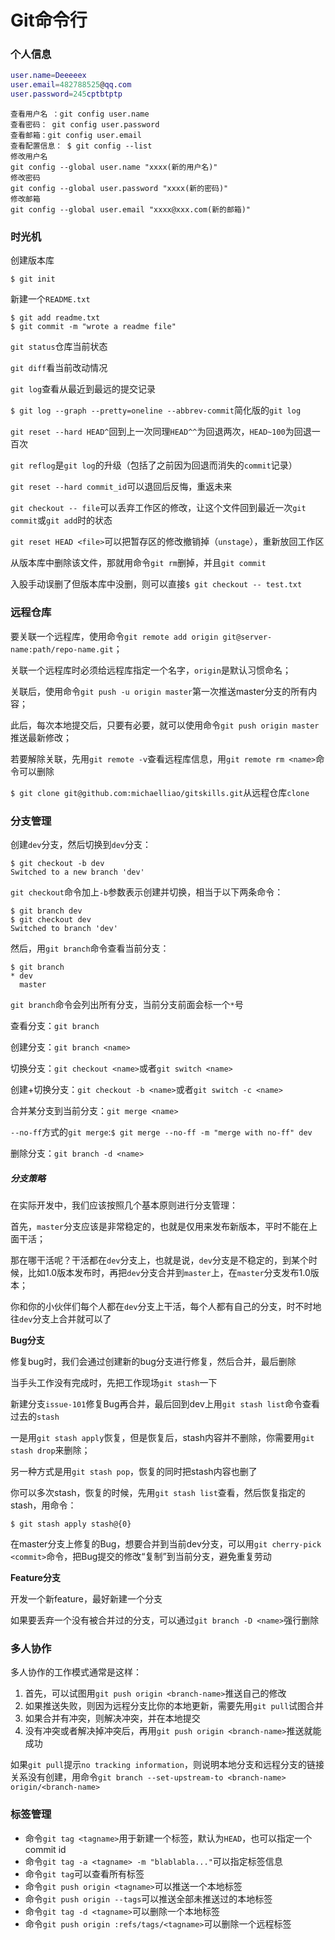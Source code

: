 # Git命令行

### 个人信息

```g
user.name=Deeeeex
user.email=482788525@qq.com
user.password=245cptbtptp
```

```
查看用户名 ：git config user.name
查看密码： git config user.password
查看邮箱：git config user.email
查看配置信息： $ git config --list  
修改用户名
git config --global user.name "xxxx(新的用户名)"
修改密码
git config --global user.password "xxxx(新的密码)"
修改邮箱
git config --global user.email "xxxx@xxx.com(新的邮箱)"
```



### 时光机

创建版本库

```
$ git init
```

新建一个`README.txt`

```
$ git add readme.txt
$ git commit -m "wrote a readme file"
```

`git status`仓库当前状态

`git diff`看当前改动情况

`git log`查看从最近到最远的提交记录

`$ git log --graph --pretty=oneline --abbrev-commit`简化版的`git log`

`git reset --hard HEAD^`回到上一次同理`HEAD^^`为回退两次，`HEAD~100`为回退一百次

`git reflog`是`git log`的升级（包括了之前因为回退而消失的`commit`记录）

`git reset --hard commit_id`可以退回后反悔，重返未来

`git checkout -- file`可以丢弃工作区的修改，让这个文件回到最近一次`git commit`或`git add`时的状态

`git reset HEAD <file>`可以把暂存区的修改撤销掉（`unstage`），重新放回工作区

从版本库中删除该文件，那就用命令`git rm`删掉，并且`git commit`

入股手动误删了但版本库中没删，则可以直接`$ git checkout -- test.txt`



### 远程仓库

要关联一个远程库，使用命令`git remote add origin git@server-name:path/repo-name.git`；

关联一个远程库时必须给远程库指定一个名字，`origin`是默认习惯命名；

关联后，使用命令`git push -u origin master`第一次推送master分支的所有内容；

此后，每次本地提交后，只要有必要，就可以使用命令`git push origin master`推送最新修改；

若要解除关联，先用`git remote -v`查看远程库信息，用`git remote rm <name>`命令可以删除

`$ git clone git@github.com:michaelliao/gitskills.git`从远程仓库`clone`



### 分支管理

创建`dev`分支，然后切换到`dev`分支：

```
$ git checkout -b dev
Switched to a new branch 'dev'
```

`git checkout`命令加上`-b`参数表示创建并切换，相当于以下两条命令：

```
$ git branch dev
$ git checkout dev
Switched to branch 'dev'
```

然后，用`git branch`命令查看当前分支：

```
$ git branch
* dev
  master
```

`git branch`命令会列出所有分支，当前分支前面会标一个`*`号

查看分支：`git branch`

创建分支：`git branch <name>`

切换分支：`git checkout <name>`或者`git switch <name>`

创建+切换分支：`git checkout -b <name>`或者`git switch -c <name>`

合并某分支到当前分支：`git merge <name>`

`--no-ff`方式的`git merge`:`$ git merge --no-ff -m "merge with no-ff" dev`

删除分支：`git branch -d <name>`

##### 分支策略

在实际开发中，我们应该按照几个基本原则进行分支管理：

首先，`master`分支应该是非常稳定的，也就是仅用来发布新版本，平时不能在上面干活；

那在哪干活呢？干活都在`dev`分支上，也就是说，`dev`分支是不稳定的，到某个时候，比如1.0版本发布时，再把`dev`分支合并到`master`上，在`master`分支发布1.0版本；

你和你的小伙伴们每个人都在`dev`分支上干活，每个人都有自己的分支，时不时地往`dev`分支上合并就可以了

**Bug分支**

修复bug时，我们会通过创建新的bug分支进行修复，然后合并，最后删除

当手头工作没有完成时，先把工作现场`git stash`一下

新建分支`issue-101`修复Bug再合并，最后回到dev上用`git stash list`命令查看过去的`stash`

一是用`git stash apply`恢复，但是恢复后，stash内容并不删除，你需要用`git stash drop`来删除；

另一种方式是用`git stash pop`，恢复的同时把stash内容也删了

你可以多次stash，恢复的时候，先用`git stash list`查看，然后恢复指定的stash，用命令：

```
$ git stash apply stash@{0}
```

在master分支上修复的Bug，想要合并到当前dev分支，可以用`git cherry-pick <commit>`命令，把Bug提交的修改“复制”到当前分支，避免重复劳动

**Feature分支**

开发一个新feature，最好新建一个分支

如果要丢弃一个没有被合并过的分支，可以通过`git branch -D <name>`强行删除



### 多人协作

多人协作的工作模式通常是这样：

1. 首先，可以试图用`git push origin <branch-name>`推送自己的修改
2. 如果推送失败，则因为远程分支比你的本地更新，需要先用`git pull`试图合并
3. 如果合并有冲突，则解决冲突，并在本地提交
4. 没有冲突或者解决掉冲突后，再用`git push origin <branch-name>`推送就能成功

如果`git pull`提示`no tracking information`，则说明本地分支和远程分支的链接关系没有创建，用命令`git branch --set-upstream-to <branch-name> origin/<branch-name>`



### 标签管理

- 命令`git tag <tagname>`用于新建一个标签，默认为`HEAD`，也可以指定一个commit id
- 命令`git tag -a <tagname> -m "blablabla..."`可以指定标签信息
- 命令`git tag`可以查看所有标签
- 命令`git push origin <tagname>`可以推送一个本地标签
- 命令`git push origin --tags`可以推送全部未推送过的本地标签
- 命令`git tag -d <tagname>`可以删除一个本地标签
- 命令`git push origin :refs/tags/<tagname>`可以删除一个远程标签
